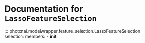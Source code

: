 # Documentation for `LassoFeatureSelection`
::: photonai.modelwrapper.feature_selection.LassoFeatureSelection
selection:
  members:
    - __init__
